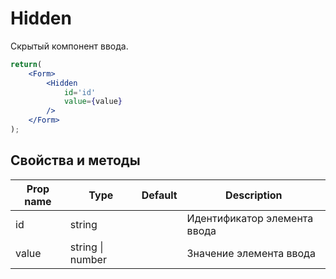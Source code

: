 # Hidden
Скрытый компонент ввода.

```jsx
return(
    <Form>
        <Hidden
            id='id'
            value={value}
        />
    </Form>
);
```

## Свойства и методы
|Prop name|Type|Default|Description|
|---------|----|-------|-----------|
|id|string||Идентификатор элемента ввода|
|value|string \| number||Значение элемента ввода|
